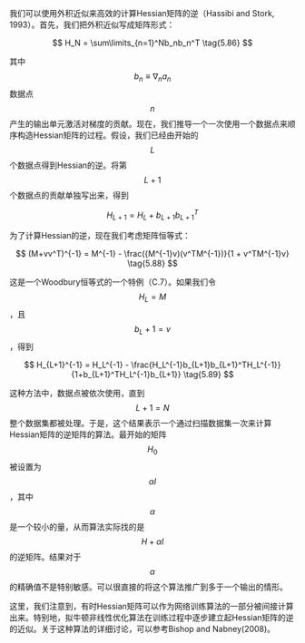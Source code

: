 我们可以使用外积近似来高效的计算Hessian矩阵的逆（Hassibi and Stork, 1993）。首先，我们把外积近似写成矩阵形式：

$$
H_N = \sum\limits_{n=1}^Nb_nb_n^T \tag{5.86}
$$

其中$$ b_n \equiv \nabla_na_n $$数据点$$ n $$产生的输出单元激活对梯度的贡献。现在，我们推导一个一次使用一个数据点来顺序构造Hessian矩阵的过程。假设，我们已经由开始的$$ L $$个数据点得到Hessian的逆。将第$$ L + 1 $$个数据点的贡献单独写出来，得到

$$
H_{L + 1} = H_L + b_{L+1}b_{L+1}^T \tag{5.87}
$$

为了计算Hessian的逆，现在我们考虑矩阵恒等式：

$$
(M+vv^T)^{-1} = M^{-1} - \frac({M^{-1}v)(v^TM^{-1})}{1 + v^TM^{-1}v} \tag{5.88}
$$

这是一个Woodbury恒等式的一个特例（C.7）。如果我们令$$ H_L = M $$，且$$ b_L + 1 = v $$，得到    

$$
H_{L+1}^{-1} = H_L^{-1} - \frac{H_L^{-1}b_{L+1}b_{L+1}^TH_L^{-1}}{1+b_{L+1}^TH_L^{-1}b_{L+1}} \tag{5.89}
$$

这种方法中，数据点被依次使用，直到$$ L + 1 = N $$整个数据集都被处理。于是，这个结果表示一个通过扫描数据集一次来计算Hessian矩阵的逆矩阵的算法。最开始的矩阵$$ H_0 $$被设置为$$ \alpha I $$，其中$$ \alpha $$是一个较小的量，从而算法实际找的是$$ H + \alpha I $$的逆矩阵。结果对于$$ \alpha $$的精确值不是特别敏感。可以很直接的将这个算法推广到多于一个输出的情形。    

这里，我们注意到，有时Hessian矩阵可以作为网络训练算法的一部分被间接计算出来。特别地，拟牛顿非线性优化算法在训练过程中逐步建立起Hessian矩阵的逆的近似。关于这种算法的详细讨论，可以参考Bishop and Nabney(2008)。
